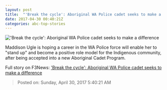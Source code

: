 ```yaml
---
layout: post
title:  "'Break the cycle': Aboriginal WA Police cadet seeks to make a difference"
date: 2017-04-30 00:40:21Z
categories: abc-top-stories
---
```


!['Break the cycle': Aboriginal WA Police cadet seeks to make a difference](http://www.abc.net.au/news/image/8481872-1x1-700x700.jpg)

Maddison Ugle is hoping a career in the WA Police force will enable her to "stand up" and become a positive role model for the Indigenous community, after being accepted into a new Aboriginal Cadet Program.


Full story on F3News: ['Break the cycle': Aboriginal WA Police cadet seeks to make a difference](http://www.f3nws.com/n/sMReHB)

> Posted on: Sunday, April 30, 2017 5:40:21 AM
